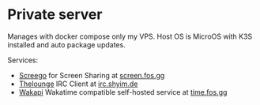 # Private server

Manages with docker compose only my VPS. Host OS is MicroOS with K3S installed and auto package updates.

Services:

- [Screego](https://screego.net/) for Screen Sharing at [screen.fos.gg](https://screen.fos.gg)
- [Thelounge](https://thelounge.chat/) IRC Client at [irc.shyim.de](https://irc.shyim.de)
- [Wakapi](https://github.com/muety/wakapi/) Wakatime compatible self-hosted service at [time.fos.gg](https://time.fos.gg)


